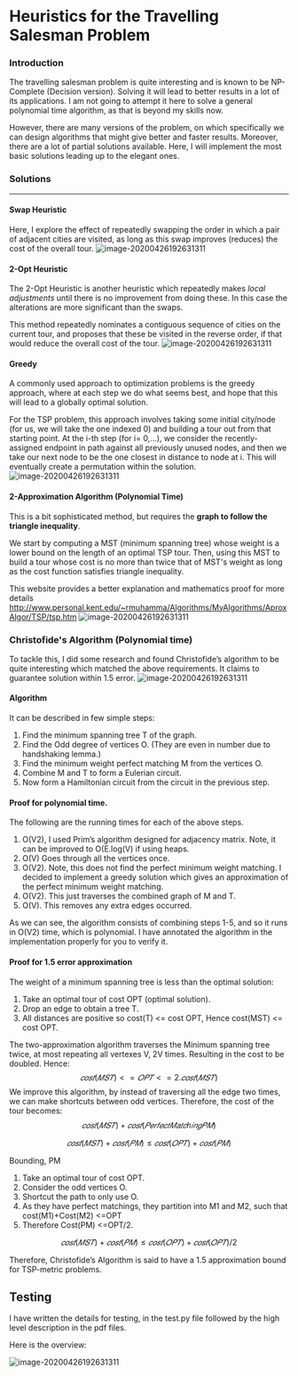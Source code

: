 # Heuristics for the Travelling Salesman Problem



### Introduction

The travelling salesman problem is quite interesting and is known to be NP-Complete (Decision version). Solving it will lead to better results in a lot of its applications. I am not going to attempt it here to solve a general polynomial time algorithm, as that is beyond my skills now. 

However, there are many versions of the problem, on which specifically we can design algorithms that might give better and faster results. Moreover, there are a lot of partial solutions available. Here, I will implement the most basic solutions leading up to the elegant ones.

### Solutions

------

#### Swap Heuristic

Here, I explore the effect of repeatedly swapping the order in which a pair of adjacent cities are visited, as long as this swap improves (reduces) the cost of the overall tour.
![image-20200426192631311](https://github.com/TGDivy/Travelling-Salesman-problem./blob/master/Images/Swap%20Heuristic.png)

#### 2-Opt Heuristic

The 2-Opt Heuristic is another heuristic which repeatedly makes *local adjustments* until there is no improvement from doing these. In this case the alterations are more significant than the swaps. 

This method repeatedly nominates a contiguous sequence of cities on the current tour, and proposes that these be visited in the reverse order, if that would reduce the overall cost of the tour.
![image-20200426192631311](https://github.com/TGDivy/Travelling-Salesman-problem./blob/master/Images/TwoOptHueristic.png)

#### Greedy

A commonly used approach to optimization problems is the greedy approach, where at each step we do what seems best, and hope that this will lead to a globally optimal solution. 

For the TSP problem, this approach involves taking some initial city/node (for us, we will take the one indexed 0) and building a tour out from that starting point. At the i-th step (for i= 0,...), we consider the recently-assigned endpoint in path against all previously unused nodes, and then we take our next node to be the one closest in distance to node at i. This will eventually create
a permutation within the solution.
![image-20200426192631311](https://github.com/TGDivy/Travelling-Salesman-problem./blob/master/Images/Greedy.png)

#### 2-Approximation Algorithm (Polynomial Time)

This is a bit sophisticated method, but requires the **graph to follow the triangle inequality**.

We start by computing a MST (minimum spanning tree) whose weight is a lower bound on the length of an optimal TSP tour. Then, using this MST to build a tour whose cost is no more than twice that of MST's weight as long as the cost function satisfies triangle inequality.

This website  provides a better explanation and mathematics proof for more details http://www.personal.kent.edu/~rmuhamma/Algorithms/MyAlgorithms/AproxAlgor/TSP/tsp.htm
![image-20200426192631311](https://github.com/TGDivy/Travelling-Salesman-problem./blob/master/Images/Minimum%20Spanning%20Tree.png)
### Christofide's Algorithm (Polynomial time)

To tackle this, I did some research and found Christofide’s algorithm to be quite interesting which matched the above requirements. It claims to guarantee solution within 1.5 error.
![image-20200426192631311](https://github.com/TGDivy/Travelling-Salesman-problem./blob/master/Images/Christofide.png)

#### Algorithm

It can be described in few simple steps:

1. Find the minimum spanning tree T of the graph.
2. Find the Odd degree of vertices O. (They are even in number due to handshaking lemma.)
3. Find the minimum weight perfect matching M from the vertices O.
4. Combine M and T to form a Eulerian circuit.
5. Now form a Hamiltonian circuit from the circuit in the previous step.

#### Proof for polynomial time.

The following are the running times for each of the above steps.

1. O(V2), I used Prim’s algorithm designed for adjacency matrix. Note, it can be improved to O(E.log(V) if using heaps.
2. O(V) Goes through all the vertices once.
3. O(V2). Note, this does not find the perfect minimum weight matching. I decided to implement a greedy solution which gives an approximation of the perfect minimum weight matching.
4. O(V2). This just traverses the combined graph of M and T.
5. O(V). This removes any extra edges occurred.

As we can see, the algorithm consists of combining steps 1-5, and so it runs in O(V2) time, which is polynomial. I have annotated the algorithm in the implementation properly for you to verify it.

#### Proof for 1.5 error approximation

The weight of a minimum spanning tree is less than the optimal solution:

1. Take an optimal tour of cost OPT (optimal solution).
2. Drop an edge to obtain a tree T.
3. All distances are positive so cost(T) <= cost OPT, Hence cost(MST) <= cost OPT.

The two-approximation algorithm traverses the Minimum spanning tree twice, at most repeating all vertexes V, 2V times. Resulting in the cost to be doubled. Hence: 
$$
𝑐𝑜𝑠𝑡(𝑀𝑆𝑇)<= 𝑂𝑃𝑇 <=2.𝑐𝑜𝑠𝑡(𝑀𝑆𝑇)
$$
We improve this algorithm, by instead of traversing all the edge two times, we can make shortcuts between odd vertices. Therefore, the cost of the tour becomes:
$$
𝑐𝑜𝑠𝑡(𝑀𝑆𝑇)+𝑐𝑜𝑠𝑡(𝑃𝑒𝑟𝑓𝑒𝑐𝑡 𝑀𝑎𝑡𝑐ℎ𝑖𝑛𝑔 𝑃𝑀)
$$

$$
𝑐𝑜𝑠𝑡(𝑀𝑆𝑇)+𝑐𝑜𝑠𝑡(𝑃𝑀)≤𝑐𝑜𝑠𝑡(𝑂𝑃𝑇)+𝑐𝑜𝑠𝑡(𝑃𝑀)
$$

Bounding, PM

1. Take an optimal tour of cost OPT.
2. Consider the odd vertices O.
3. Shortcut the path to only use O.
4. As they have perfect matchings, they partition into M1 and M2, such that 
   cost(M1)+Cost(M2) <=OPT
5. Therefore Cost(PM) <=OPT/2.

$$
𝑐𝑜𝑠𝑡(𝑀𝑆𝑇)+𝑐𝑜𝑠𝑡(𝑃𝑀)≤𝑐𝑜𝑠𝑡(𝑂𝑃𝑇)+𝑐𝑜𝑠𝑡(𝑂𝑃𝑇)/2
$$

Therefore, Christofide’s Algorithm is said to have a 1.5 approximation bound for TSP-metric problems.

## Testing

I have written the details for testing, in the test.py file followed by the high level description in the pdf files.

Here is the overview:

![image-20200426192631311](https://github.com/TGDivy/Travelling-Salesman-problem./blob/master/Images/image-20200426192631311.png)
